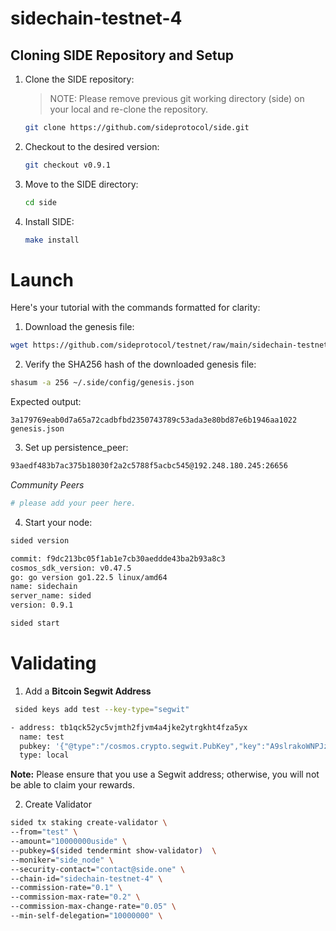 # sidechain-testnet-4

## Cloning SIDE Repository and Setup
1. Clone the SIDE repository:
   > NOTE: Please remove previous git working directory (side) on your local and re-clone the repository. 

   ```sh
   git clone https://github.com/sideprotocol/side.git
   ```

3. Checkout to the desired version:
   ```sh
   git checkout v0.9.1
   ```

4. Move to the SIDE directory:
   ```sh
   cd side
   ```

5. Install SIDE:
   ```sh
   make install
   ```

# Launch
Here's your tutorial with the commands formatted for clarity:

1. Download the genesis file:
```sh
wget https://github.com/sideprotocol/testnet/raw/main/sidechain-testnet-4/genesis.json -O ~/.side/config/genesis.json
```

2. Verify the SHA256 hash of the downloaded genesis file:
```sh
shasum -a 256 ~/.side/config/genesis.json
```
Expected output:
```
3a179769eab0d7a65a72cadbfbd2350743789c53ada3e80bd87e6b1946aa1022  genesis.json
```

3. Set up persistence_peer:
```sh
93aedf483b7ac375b18030f2a2c5788f5acbc545@192.248.180.245:26656
```

*Community Peers*
```sh
# please add your peer here.
```


4. Start your node:
```sh
sided version
```
```sh
commit: f9dc213bc05f1ab1e7cb30aeddde43ba2b93a8c3
cosmos_sdk_version: v0.47.5
go: go version go1.22.5 linux/amd64
name: sidechain
server_name: sided
version: 0.9.1
```
```sh
sided start
```

# Validating

1. Add a **Bitcoin Segwit Address**
```sh
 sided keys add test --key-type="segwit"

- address: tb1qck52yc5vjmth2fjvm4a4jke2ytrgkht4fza5yx
  name: test
  pubkey: '{"@type":"/cosmos.crypto.segwit.PubKey","key":"A9slrakoWNPJz6RYLwbLggGKvRlQUXyAHFk4gNegy7jI"}'
  type: local
```

**Note:**
Please ensure that you use a Segwit address; otherwise, you will not be able to claim your rewards.

2. Create Validator
```sh
sided tx staking create-validator \
--from="test" \
--amount="10000000uside" \
--pubkey=$(sided tendermint show-validator)  \
--moniker="side_node" \
--security-contact="contact@side.one" \
--chain-id="sidechain-testnet-4" \
--commission-rate="0.1" \
--commission-max-rate="0.2" \
--commission-max-change-rate="0.05" \
--min-self-delegation="10000000" \
```
